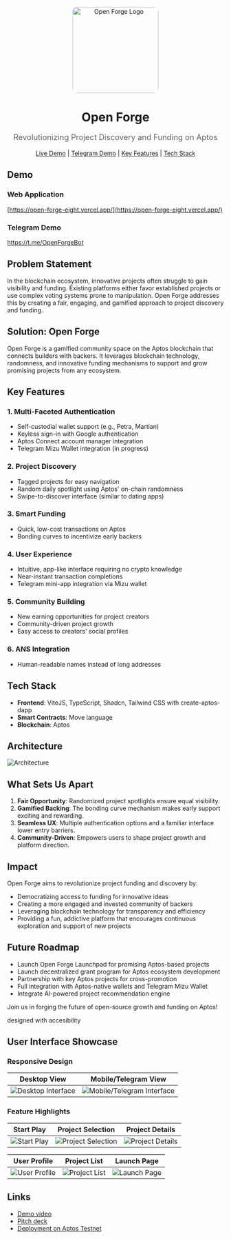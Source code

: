 <p align="center">
  <img src="https://github.com/user-attachments/assets/16a29955-8db2-407a-81bc-97720d3de5a4" alt="Open Forge Logo" width="200" height="200" style="border-radius: 10px;">
</p>

<h1 align="center">Open Forge</h1>
<p align="center" style="font-size: 18px; color: #666;">Revolutionizing Project Discovery and Funding on Aptos</p>

<p align="center">
  <a href="https://open-forge-eight.vercel.app/">Live Demo</a> | 
  <a href="#telegram-demo">Telegram Demo</a> | 
  <a href="#key-features">Key Features</a> | 
  <a href="#tech-stack">Tech Stack</a>
</p>

## Demo

### Web Application

[https://open-forge-eight.vercel.app/](https://open-forge-eight.vercel.app/)

### Telegram Demo

https://t.me/OpenForgeBot

## Problem Statement

In the blockchain ecosystem, innovative projects often struggle to gain visibility and funding. Existing platforms either favor established projects or use complex voting systems prone to manipulation. Open Forge addresses this by creating a fair, engaging, and gamified approach to project discovery and funding.

## Solution: Open Forge

Open Forge is a gamified community space on the Aptos blockchain that connects builders with backers. It leverages blockchain technology, randomness, and innovative funding mechanisms to support and grow promising projects from any ecosystem.

## Key Features

### 1. Multi-Faceted Authentication
- Self-custodial wallet support (e.g., Petra, Martian)
- Keyless sign-in with Google authentication
- Aptos Connect account manager integration
- Telegram Mizu Wallet integration (in progress)

### 2. Project Discovery
- Tagged projects for easy navigation
- Random daily spotlight using Aptos' on-chain randomness
- Swipe-to-discover interface (similar to dating apps)

### 3. Smart Funding
- Quick, low-cost transactions on Aptos
- Bonding curves to incentivize early backers

### 4. User Experience
- Intuitive, app-like interface requiring no crypto knowledge
- Near-instant transaction completions
- Telegram mini-app integration via Mizu wallet

### 5. Community Building
- New earning opportunities for project creators
- Community-driven project growth
- Easy access to creators' social profiles

### 6. ANS Integration
- Human-readable names instead of long addresses

## Tech Stack

- **Frontend**: ViteJS, TypeScript, Shadcn, Tailwind CSS with create-aptos-dapp
- **Smart Contracts**: Move language
- **Blockchain**: Aptos

## Architecture

![Architecture](https://github.com/user-attachments/assets/3adfdb3c-27d9-4c17-84fe-8b7c6eb20022)

## What Sets Us Apart

1. **Fair Opportunity**: Randomized project spotlights ensure equal visibility.
2. **Gamified Backing**: The bonding curve mechanism makes early support exciting and rewarding.
3. **Seamless UX**: Multiple authentication options and a familiar interface lower entry barriers.
4. **Community-Driven**: Empowers users to shape project growth and platform direction.

## Impact

Open Forge aims to revolutionize project funding and discovery by:
- Democratizing access to funding for innovative ideas
- Creating a more engaged and invested community of backers
- Leveraging blockchain technology for transparency and efficiency
- Providing a fun, addictive platform that encourages continuous exploration and support of new projects

## Future Roadmap

- Launch Open Forge Launchpad for promising Aptos-based projects
- Launch decentralized grant program for Aptos ecosystem development
- Partnership with key Aptos projects for cross-promotion
- Full integration with Aptos-native wallets and Telegram Mizu Wallet
- Integrate AI-powered project recommendation engine

Join us in forging the future of open-source growth and funding on Aptos!


designed with accesibility

## User Interface Showcase

### Responsive Design

| Desktop View | Mobile/Telegram View |
|--------------|----------------------|
| ![Desktop Interface](https://github.com/user-attachments/assets/c38cd4ea-c349-4e23-8124-c587060aedd9) | ![Mobile/Telegram Interface](https://github.com/user-attachments/assets/219ee7a4-f795-4080-8492-ffd359a440a3) |

### Feature Highlights

| Start Play | Project Selection | Project Details |
|------------|-------------------|-----------------|
| ![Start Play](https://github.com/user-attachments/assets/b5155d92-d356-40f4-9d04-425b54577ec3) | ![Project Selection](https://github.com/user-attachments/assets/cfe32377-fb87-42f3-8ab2-56fc8492128f) | ![Project Details](https://github.com/user-attachments/assets/d38b7a1d-4913-4e1c-a74a-e174479461e2) |

| User Profile | Project List | Launch Page |
|--------------|--------------|-------------|
| ![User Profile](https://github.com/user-attachments/assets/d4285d93-0f24-42b7-8ceb-e093fdc914b7) | ![Project List](https://github.com/user-attachments/assets/acb8adb2-bf93-42f2-b1bb-fd505936006c) | ![Launch Page](https://github.com/user-attachments/assets/a2497478-0ecf-4523-92de-723cb9c06e4d) |

## Links

- [Demo video]()
- [Pitch deck](https://www.canva.com/design/DAGS7dzX6-Q/PEq3O2F_TpTWpUhlJKRNVQ/edit?utm_content=DAGS7dzX6-Q&utm_campaign=designshare&utm_medium=link2&utm_source=sharebutton)
- [Deployment on Aptos Testnet](https://explorer.aptoslabs.com/account/0x3937fa049f5d8ec5ea9e17b042788f20110b99741ee2c13c1255f0b066f92d67/transactions?network=testnet)
